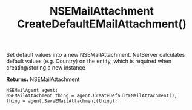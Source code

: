 ﻿---
uid: crmscript_ref_NSEMailAgent_CreateDefaultEMailAttachment
title: NSEMailAttachment CreateDefaultEMailAttachment()
intellisense: NSEMailAgent.CreateDefaultEMailAttachment
keywords: NSEMailAgent, CreateDefaultEMailAttachment
so.topic: reference
---
	  
Set default values into a new NSEMailAttachment.
NetServer calculates default values (e.g. Country) on the entity, which is required when creating/storing a new instance
	  
**Returns:** NSEMailAttachment

```crmscript
NSEMailAgent agent;
NSEMailAttachment thing = agent.CreateDefaultEMailAttachment();
thing = agent.SaveEMailAttachment(thing);
```

